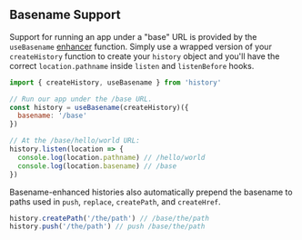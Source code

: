 ## Basename Support

Support for running an app under a "base" URL is provided by the `useBasename` [enhancer](Glossary.md#createhistoryenhancer) function. Simply use a wrapped version of your `createHistory` function to create your `history` object and you'll have the correct `location.pathname` inside `listen` and `listenBefore` hooks.

```js
import { createHistory, useBasename } from 'history'

// Run our app under the /base URL.
const history = useBasename(createHistory)({
  basename: '/base'
})

// At the /base/hello/world URL:
history.listen(location => {
  console.log(location.pathname) // /hello/world
  console.log(location.basename) // /base
})
```

Basename-enhanced histories also automatically prepend the basename to paths used in `push`, `replace`, `createPath`, and `createHref`.

```js
history.createPath('/the/path') // /base/the/path
history.push('/the/path') // push /base/the/path
```
